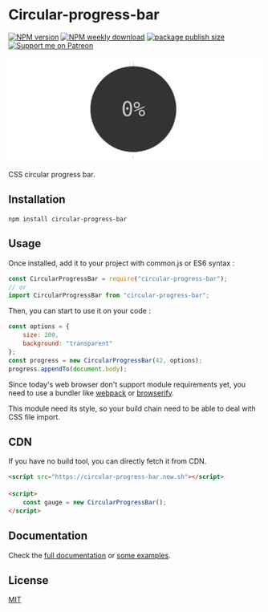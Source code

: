 # Circular-progress-bar
[![NPM version](https://flat.badgen.net/npm/v/circular-progress-bar)](https://www.npmjs.com/package/circular-progress-bar)
[![NPM weekly download](https://flat.badgen.net/npm/dw/circular-progress-bar)](https://www.npmjs.com/package/circular-progress-bar)
[![package publish size](https://flat.badgen.net/packagephobia/publish/circular-progress-bar)](https://packagephobia.now.sh/result?p=circular-progress-bar)
[![Support me on Patreon](https://flat.badgen.net/badge/become/a%20patron/F96753?icon=patreon)](https://www.patreon.com/gmartigny)

![Sample progress-bar](media/circular-progress-bar.gif)

CSS circular progress bar.

## Installation

    npm install circular-progress-bar


## Usage

Once installed, add it to your project with common.js or ES6 syntax :

```js
const CircularProgressBar = require("circular-progress-bar");
// or
import CircularProgressBar from "circular-progress-bar";
```

Then, you can start to use it on your code :

```js
const options = {
    size: 200,
    background: "transparent"
};
const progress = new CircularProgressBar(42, options);
progress.appendTo(document.body);
```

Since today's web browser don't support module requirements yet, you need to use a bundler like [webpack](https://webpack.js.org/) or [browserify](http://browserify.org/).

This module need its style, so your build chain need to be able to deal with CSS file import.


## CDN

If you have no build tool, you can directly fetch it from CDN.

```html
<script src="https://circular-progress-bar.now.sh"></script>

<script>
    const gauge = new CircularProgressBar();
</script>
```


## Documentation

Check the [full documentation](documentations.md) or [some examples](https://circular-progress-bar.now.sh/examples).


## License

[MIT](license)
